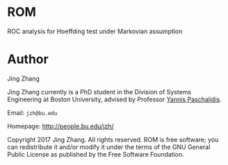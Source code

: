 # ROM
ROC analysis for Hoeffding test under Markovian assumption

Author
=============
Jing Zhang

Jing Zhang currently is a PhD student in the Division of Systems Engineering at Boston University, advised by Professor [Yannis Paschalidis](http://sites.bu.edu/paschalidis/).


Email: `jzh@bu.edu`

Homepage: http://people.bu.edu/jzh/


Copyright 2017 Jing Zhang. All rights reserved. ROM is free software; you can redistribute it and/or modify it under
the terms of the GNU General Public License as published by the Free Software Foundation.
